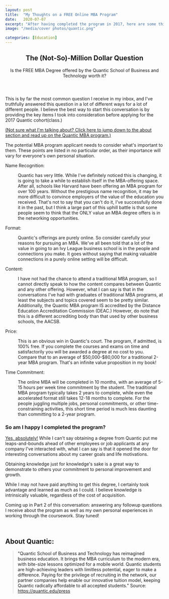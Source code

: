 ```yaml
---
layout: post
title:  "My Thoughts on a FREE Online MBA Program"
date:   2020-07-07
excerpt: "After having completed the program in 2017, here are some things one should consider before giving it a go."
image: "/media/cover photos/quantic.png"

categories: [Education]
---
```

<header>
<h2> The (Not-So)-Million Dollar Question</h2>
<p>Is the FREE MBA Degree offered by the Quantic School of Business and Technology worth it?</p>
</header>

This is by far the most common question I receive in my inbox, and I've truthfully answered this question in a lot of different ways for a lot of different people. I believe the best way to start this conversation is by providing the key items I took into consideration before applying for the 2017 Quantic cohort(class.)

<a href="#About-Quantic">(Not sure what I'm talking about? Click here to jump down to the about section and read up on the Quantic MBA program.)</a>

The potential MBA program applicant needs to consider what's important to them. These points are listed in no particular order, as their importance will vary for everyone's own personal situation.
<dl>
<dt>Name Recognition:</dt>
<dd><p>Quantic has very little. While I've definitely noticed this is changing, it is going to take a while to establish itself in the MBA-offering space. After all, schools like Harvard have been offering an MBA program for over 100 years. Without the prestigious name recognition, it may be more difficult to convince employers of the value of the education you received. That's not to say that you can't do it, I've successfully done it in the past, but I think a large part of this uphill battle is that some people seem to think that the ONLY value an MBA degree offers is in the networking opportunities. </p></dd>

<dt>Format: </dt>
<dd><p>Quantic's offerings are purely online. So consider carefully your reasons for pursuing an MBA. We've all been told that a lot of the value in going to an Ivy League business school is in the people and connections you make. It goes without saying that making valuable connections in a purely online setting will be difficult.</p></dd>

<dt>Content:</dt>
<dd><p>I have not had the chance to attend a traditional MBA program, so I cannot directly speak to how the content compares between Quantic and any other offering. However, what I can say is that in the conversations I've had with graduates of traditional MBA programs, at least the subjects and topics covered seem to be pretty similar. Additionally, the Quantic MBA program IS accredited by the Distance Education Accreditation Commission (DEAC.) However, do note that this is a different accrediting body than that used by other business schools, the AACSB.</p></dd>

<dt>Price:</dt>
<dd><p>This is an obvious win in Quantic's court. The program, if admitted, is 100% free. If you complete the courses and exams on time and satisfactorily you will be awarded a degree at no cost to you. Compare that to an average of $50,000-$80,000 for a traditional 2-year MBA program. That's an infinite value proposition in my book!</p></dd>

<dt>Time Commitment:</dt>
<dd><p>The online MBA will be completed in 10 months, with an average of 5-15 hours per week time commitment by the student. The traditional MBA program typically takes 2 years to complete, while even the accelerated format still takes 12-18 months to complete. For the people juggling multiple jobs, personal commitments, or other time-constraining activities, this short time period is much less daunting than committing to a 2-year program.</p></dd>
</dl>

<h3>So am I happy I completed the program?</h3>
<u>Yes, absolutely!</u> While I can't say obtaining a degree from Quantic put me leaps-and-bounds ahead of other employees or job applicants at any company I've interacted with, what I can say is that it opened the door for interesting conversations about my career goals and life motivations.

Obtaining knowledge just for knowledge's sake is a great way to demonstrate to others your commitment to personal improvement and growth.

While I may not have paid anything to get this degree, I certainly took advantage and learned as much as I could. I believe knowledge is intrinsically valuable, regardless of the cost of acquisition.

Coming up in Part 2 of this conversation: answering any followup questions I receive about the program as well as my own personal experiences in working through the coursework. Stay tuned!

<br />
<a id="About-Quantic">
<h2>About Quantic:</h2>
<blockquote>"Quantic School of Business and Technology has reimagined business education. It brings the MBA curriculum to the modern era, with bite-size lessons optimized for a mobile world. Quantic students are high-achieving leaders with limitless potential, eager to make a difference. Paying for the privilege of recruiting in the network, our partner companies help enable our innovative tuition model, keeping Quantic radically affordable to all accepted students."
Source: <a href="https://quantic.edu/press" target="blank">https://quantic.edu/press</a>
</blockquote>
